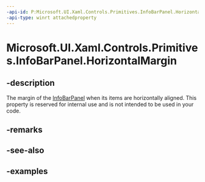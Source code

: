 ```yaml
---
-api-id: P:Microsoft.UI.Xaml.Controls.Primitives.InfoBarPanel.HorizontalMargin
-api-type: winrt attachedproperty
---
```


# Microsoft.UI.Xaml.Controls.Primitives.InfoBarPanel.HorizontalMargin

<!--
see GetHorizontalMargin, and SetHorizontalMargin
-->


## -description
The margin of the [InfoBarPanel](infobarpanel.md) when its items are horizontally aligned. This property is reserved for internal use and is not intended to be used in your code.

## -remarks

## -see-also

## -examples


